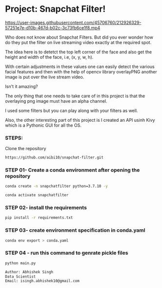 # Project: Snapchat Filter!

https://user-images.githubusercontent.com/45706760/212926329-57251e7e-d10b-467d-b02c-3c73fb6ce1f8.mp4


Who does not know about Snapchat Filters. 
But did you ever wonder how do they put the filter on live streaming video exactly at the required spot.

The idea here is to detetct the top left corner of the face and also get the height and width of the face, i.e, (x, y, w, h).

With certain adjustments in these values one can easily detect the various facial features and then with the help of opencv library overlayPNG another image is put over the live stream video.

Isn't it amazing?


The only thing that one needs to take care of in this project is that the overlaying png image must have an alpha channel.

I used some filters but you can play along with your filters as well.

Also, the other interesting part of this project is I created an API usinh Kivy which is a Pythonic GUI for
all the OS.

### STEPS:

Clone the repository

```bash
https://github.com/aibi10/snapchat-filter.git
```

### STEP 01- Create a conda environment after opening the repository

```bash
conda create -n snapchatfilter python=3.7.10 -y
```

```bash
conda activate snapchatfilter
```

### STEP 02- install the requirements

```bash
pip install -r requirements.txt
```

### STEP 03- create environment specification in conda.yaml

```bash
conda env export > conda.yaml
```

### STEP 04 - run this command to genrate pickle files

```bash
python main.py
```



```bash
Author: Abhishek Singh
Data Scientist
Email: isingh.abhishek10@gmail.com

```
